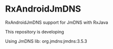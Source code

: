 # RxAndroidJmDNS
RxAndroidJmDNS support for JmDNS with RxJava

This repository is developing

Using JmDNS lib: org.jmdns:jmdns:3.5.3
